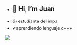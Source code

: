 * <h2>👋 Hi, I’m Juan
* 👍 estudiante del impa
* ✔aprendiendo lenguaje c+++

  

![](https://github.com/mateocoria02/momo/blob/main/bloggif_6231360dc0539.gif)
